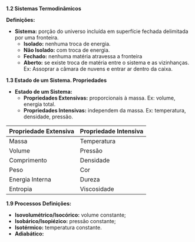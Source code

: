 **1.2 Sistemas Termodinâmicos**

**Definições:**
* **Sistema:** porção do universo incluída em superfície fechada delimitada por uma fronteira.
	* **Isolado:** nenhuma troca de energia.
	* **Não Isolado:** com troca de energia.
	* **Fechado:** nenhuma matéria atravessa a fronteira
	* **Aberto:** se existe troca de matéria entre o sistema e as vizinhanças. Ex: Assoprar a câmara de nuvens e entrar ar dentro da caixa.

**1.3 Estado de um Sistema. Propriedades**
* **Estado de um Sistema:**
	* **Propriedades Extensivas:** proporcionais à massa. Ex: volume, energia total.
	* **Propriedades Intensivas:** independem da massa. Ex: temperatura, densidade, pressão.

| Propriedade Extensiva | Propriedade Intensiva |
| --------------------- | --------------------- |
| Massa                 | Temperatura           |
| Volume                | Pressão               |
| Comprimento           | Densidade             |
| Peso                  | Cor                   |
| Energia Interna       | Dureza                |
| Entropia              | Viscosidade           |

**1.9 Processos**
**Definições:**
* **Isovolumétrico/Isocórico:** volume constante;
* **Isobárico/Isopiézico:** pressão constante;
* **Isotérmico:** temperatura constante.
* **Adiabático:**